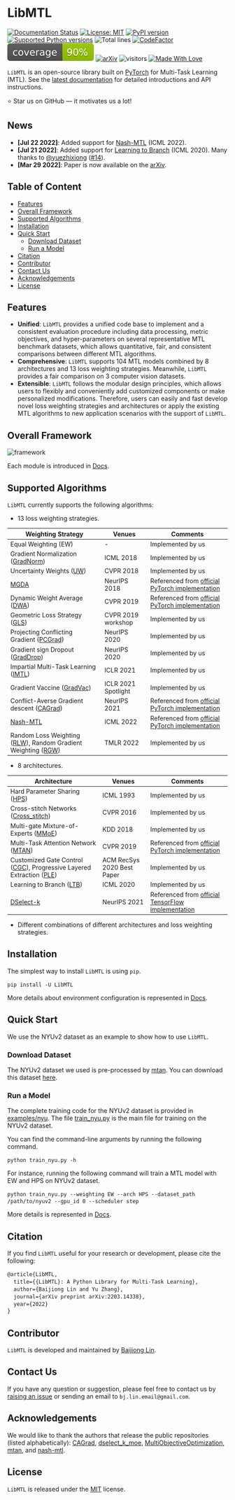 # LibMTL
[![Documentation Status](https://readthedocs.org/projects/libmtl/badge/?version=latest)](https://libmtl.readthedocs.io/en/latest/?badge=latest) [![License: MIT](https://img.shields.io/badge/License-MIT-blue.svg)](https://github.com/median-research-group/LibMTL/blob/main/LICENSE) [![PyPI version](https://badge.fury.io/py/LibMTL.svg)](https://badge.fury.io/py/LibMTL) [![Supported Python versions](https://img.shields.io/pypi/pyversions/LibMTL.svg?logo=python&logoColor=FFE873)](https://github.com/median-research-group/LibMTL) ![Total lines](https://img.shields.io/tokei/lines/github/median-research-group/libmtl?color=red) [![CodeFactor](https://www.codefactor.io/repository/github/median-research-group/libmtl/badge/main)](https://www.codefactor.io/repository/github/median-research-group/libmtl/overview/main) [![coverage](./tests/coverage.svg)](https://github.com/median-research-group/LibMTL) [![arXiv](https://img.shields.io/badge/arXiv-2203.14338-b31b1b.svg)](https://arxiv.org/abs/2203.14338) ![visitors](https://visitor-badge.glitch.me/badge?page_id=median-research-group.LibMTL) [![Made With Love](https://img.shields.io/badge/Made%20With-Love-orange.svg)](https://github.com/median-research-group/LibMTL) 

``LibMTL`` is an open-source library built on [PyTorch](https://pytorch.org/) for Multi-Task Learning (MTL). See the [latest documentation](https://libmtl.readthedocs.io/en/latest/) for detailed introductions and API instructions.

:star: Star us on GitHub — it motivates us a lot!

## News

- **[Jul 22 2022]**: Added support for [Nash-MTL](https://proceedings.mlr.press/v162/navon22a/navon22a.pdf) (ICML 2022).
- **[Jul 21 2022]**: Added support for [Learning to Branch](http://proceedings.mlr.press/v119/guo20e/guo20e.pdf) (ICML 2020). Many thanks to [@yuezhixiong](https://github.com/yuezhixiong) ([#14](https://github.com/median-research-group/LibMTL/pull/14)).
- **[Mar 29 2022]**: Paper is now available on the [arXiv](https://arxiv.org/abs/2203.14338).

## Table of Content

- [Features](#features)
- [Overall Framework](#overall-framework)
- [Supported Algorithms](#supported-algorithms)
- [Installation](#installation)
- [Quick Start](#quick-start)
    - [Download Dataset](#download-dataset)
    - [Run a Model](#run-a-model)
- [Citation](#citation)
- [Contributor](#contributor)
- [Contact Us](#contact-us)
- [Acknowledgements](#acknowledgements)
- [License](#license)

## Features

- **Unified**:  ``LibMTL`` provides a unified code base to implement and a consistent evaluation procedure including data processing, metric objectives, and hyper-parameters on several representative MTL benchmark datasets, which allows quantitative, fair, and consistent comparisons between different MTL algorithms.
- **Comprehensive**: ``LibMTL`` supports 104 MTL models combined by 8 architectures and 13 loss weighting strategies. Meanwhile, ``LibMTL`` provides a fair comparison on 3 computer vision datasets.
- **Extensible**:  ``LibMTL`` follows the modular design principles, which allows users to flexibly and conveniently add customized components or make personalized modifications. Therefore, users can easily and fast develop novel loss weighting strategies and architectures or apply the existing MTL algorithms to new application scenarios with the support of ``LibMTL``.

## Overall Framework

 ![framework](./docs/docs/images/framework.png)

Each module is introduced in [Docs](https://libmtl.readthedocs.io/en/latest/docs/user_guide/framework.html).

## Supported Algorithms

``LibMTL`` currently supports the following algorithms:

- 13 loss weighting strategies.

| Weighting Strategy                                           | Venues              | Comments                                                     |
| ------------------------------------------------------------ | ------------------- | ------------------------------------------------------------ |
| Equal Weighting (EW)                                         | -                   | Implemented by us                                            |
| Gradient Normalization ([GradNorm](http://proceedings.mlr.press/v80/chen18a/chen18a.pdf)) | ICML 2018           | Implemented by us                                            |
| Uncertainty Weights ([UW](https://openaccess.thecvf.com/content_cvpr_2018/papers/Kendall_Multi-Task_Learning_Using_CVPR_2018_paper.pdf)) | CVPR 2018           | Implemented by us                                            |
| [MGDA](https://papers.nips.cc/paper/2018/hash/432aca3a1e345e339f35a30c8f65edce-Abstract.html) | NeurIPS 2018        | Referenced from [official PyTorch implementation](https://github.com/isl-org/MultiObjectiveOptimization) |
| Dynamic Weight Average ([DWA](https://openaccess.thecvf.com/content_CVPR_2019/papers/Liu_End-To-End_Multi-Task_Learning_With_Attention_CVPR_2019_paper.pdf)) | CVPR 2019           | Referenced from [official PyTorch implementation](https://github.com/lorenmt/mtan) |
| Geometric Loss Strategy ([GLS](https://openaccess.thecvf.com/content_CVPRW_2019/papers/WAD/Chennupati_MultiNet_Multi-Stream_Feature_Aggregation_and_Geometric_Loss_Strategy_for_Multi-Task_CVPRW_2019_paper.pdf)) | CVPR 2019 workshop  | Implemented by us                                            |
| Projecting Conflicting Gradient ([PCGrad](https://papers.nips.cc/paper/2020/hash/3fe78a8acf5fda99de95303940a2420c-Abstract.html)) | NeurIPS 2020        | Implemented by us                                            |
| Gradient sign Dropout ([GradDrop](https://papers.nips.cc/paper/2020/hash/16002f7a455a94aa4e91cc34ebdb9f2d-Abstract.html)) | NeurIPS 2020        | Implemented by us                                            |
| Impartial Multi-Task Learning ([IMTL](https://openreview.net/forum?id=IMPnRXEWpvr)) | ICLR 2021           | Implemented by us                                            |
| Gradient Vaccine ([GradVac](https://openreview.net/forum?id=F1vEjWK-lH_)) | ICLR 2021 Spotlight | Implemented by us                                            |
| Conflict-Averse Gradient descent ([CAGrad](https://openreview.net/forum?id=_61Qh8tULj_)) | NeurIPS 2021        | Referenced from [official PyTorch implementation](https://github.com/Cranial-XIX/CAGrad) |
| [Nash-MTL](https://proceedings.mlr.press/v162/navon22a/navon22a.pdf) | ICML 2022        | Referenced from [official PyTorch implementation](https://github.com/AvivNavon/nash-mtl) |
| Random Loss Weighting ([RLW](https://openreview.net/forum?id=jjtFD8A1Wx)), Random Gradient Weighting ([RGW](https://openreview.net/forum?id=jjtFD8A1Wx))| TMLR 2022               | Implemented by us                                            |

- 8 architectures.

| Architecture                                                 | Venues                     | Comments                                                     |
| ------------------------------------------------------------ | -------------------------- | ------------------------------------------------------------ |
| Hard Parameter Sharing ([HPS](https://dl.acm.org/doi/10.5555/3091529.3091535)) | ICML 1993                  | Implemented by us                                            |
| Cross-stitch Networks ([Cross_stitch](https://openaccess.thecvf.com/content_cvpr_2016/papers/Misra_Cross-Stitch_Networks_for_CVPR_2016_paper.pdf)) | CVPR 2016                  | Implemented by us                                            |
| Multi-gate Mixture-of-Experts ([MMoE](https://dl.acm.org/doi/10.1145/3219819.3220007)) | KDD 2018                   | Implemented by us                                            |
| Multi-Task Attention Network ([MTAN](https://openaccess.thecvf.com/content_CVPR_2019/papers/Liu_End-To-End_Multi-Task_Learning_With_Attention_CVPR_2019_paper.pdf)) | CVPR 2019                  | Referenced from [official PyTorch implementation](https://github.com/lorenmt/mtan) |
| Customized Gate Control ([CGC](https://dl.acm.org/doi/10.1145/3383313.3412236)), Progressive Layered Extraction ([PLE](https://dl.acm.org/doi/10.1145/3383313.3412236)) | ACM RecSys 2020 Best Paper | Implemented by us                                            |
| Learning to Branch ([LTB](http://proceedings.mlr.press/v119/guo20e/guo20e.pdf)) | ICML 2020 |  Implemented by us |
| [DSelect-k](https://proceedings.neurips.cc/paper/2021/hash/f5ac21cd0ef1b88e9848571aeb53551a-Abstract.html) | NeurIPS 2021               | Referenced from [official TensorFlow implementation](https://github.com/google-research/google-research/tree/master/dselect_k_moe) |

- Different combinations of different architectures and loss weighting strategies.

## Installation

The simplest way to install `LibMTL` is using `pip`.

```shell
pip install -U LibMTL
```

More details about environment configuration is represented in [Docs](https://libmtl.readthedocs.io/en/latest/docs/getting_started/installation.html).

## Quick Start

We use the NYUv2 dataset as an example to show how to use ``LibMTL``.

### Download Dataset

The NYUv2 dataset we used is pre-processed by [mtan](https://github.com/lorenmt/mtan). You can download this dataset [here](https://www.dropbox.com/sh/86nssgwm6hm3vkb/AACrnUQ4GxpdrBbLjb6n-mWNa?dl=0).

### Run a Model

The complete training code for the NYUv2 dataset is provided in [examples/nyu](./examples/nyu). The file [train_nyu.py](./examples/nyu/train_nyu.py) is the main file for training on the NYUv2 dataset.

You can find the command-line arguments by running the following command.

```shell
python train_nyu.py -h
```

For instance, running the following command will train a MTL model with EW and HPS on NYUv2 dataset.

```shell
python train_nyu.py --weighting EW --arch HPS --dataset_path /path/to/nyuv2 --gpu_id 0 --scheduler step
```

More details is represented in [Docs](https://libmtl.readthedocs.io/en/latest/docs/getting_started/quick_start.html).

## Citation

If you find ``LibMTL`` useful for your research or development, please cite the following:

```latex
@article{LibMTL,
  title={{LibMTL}: A Python Library for Multi-Task Learning},
  author={Baijiong Lin and Yu Zhang},
  journal={arXiv preprint arXiv:2203.14338},
  year={2022}
}
```

## Contributor

``LibMTL`` is developed and maintained by [Baijiong Lin](https://baijiong-lin.github.io).

## Contact Us

If you have any question or suggestion, please feel free to contact us by [raising an issue](https://github.com/median-research-group/LibMTL/issues) or sending an email to ``bj.lin.email@gmail.com``.

## Acknowledgements

We would like to thank the authors that release the public repositories (listed alphabetically):  [CAGrad](https://github.com/Cranial-XIX/CAGrad), [dselect_k_moe](https://github.com/google-research/google-research/tree/master/dselect_k_moe), [MultiObjectiveOptimization](https://github.com/isl-org/MultiObjectiveOptimization), [mtan](https://github.com/lorenmt/mtan), and [nash-mtl](https://github.com/AvivNavon/nash-mtl).

## License

``LibMTL`` is released under the [MIT](./LICENSE) license.
